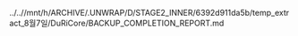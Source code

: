 ../..//mnt/h/ARCHIVE/.UNWRAP/D/STAGE2_INNER/6392d911da5b/temp_extract_8월7일/DuRiCore/BACKUP_COMPLETION_REPORT.md